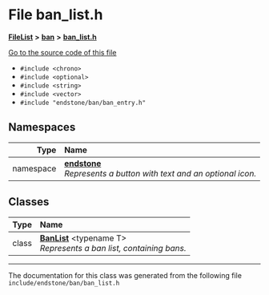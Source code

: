 

# File ban\_list.h



[**FileList**](files.md) **>** [**ban**](dir_f1b1f2e9abb31749ef58cd98f22bcd78.md) **>** [**ban\_list.h**](ban__list_8h.md)

[Go to the source code of this file](ban__list_8h_source.md)



* `#include <chrono>`
* `#include <optional>`
* `#include <string>`
* `#include <vector>`
* `#include "endstone/ban/ban_entry.h"`













## Namespaces

| Type | Name |
| ---: | :--- |
| namespace | [**endstone**](namespaceendstone.md) <br>_Represents a button with text and an optional icon._  |


## Classes

| Type | Name |
| ---: | :--- |
| class | [**BanList**](classendstone_1_1BanList.md) &lt;typename T&gt;<br>_Represents a ban list, containing bans._  |



















































------------------------------
The documentation for this class was generated from the following file `include/endstone/ban/ban_list.h`

